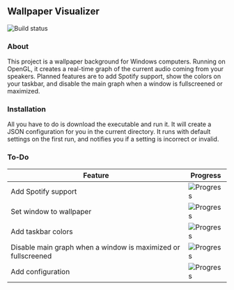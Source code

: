 Wallpaper Visualizer
--------------------
![Build status](https://ci.appveyor.com/api/projects/status/rfpdy0lrs1w103lm?svg=true)
### About
This project is a wallpaper background for Windows computers. Running on OpenGL, it creates a real-time graph of the current audio coming from your speakers. Planned features are to add Spotify support, show the colors on your taskbar, and disable the main graph when a window is fullscreened or maximized.
### Installation
All you have to do is download the executable and run it. It will create a JSON configuration for you in the current directory. It runs with default settings on the first run, and notifies you if a setting is incorrect or invalid.
### To-Do

| Feature | Progress |
| ------ | ------ |
| Add Spotify support | ![Progress](http://progressed.io/bar/90) |
| Set window to wallpaper | ![Progress](http://progressed.io/bar/0) |
| Add taskbar colors | ![Progress](http://progressed.io/bar/100) |
| Disable main graph when a window is maximized or fullscreened | ![Progress](http://progressed.io/bar/25) |
| Add configuration | ![Progress](http://progressed.io/bar/0) |
